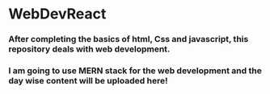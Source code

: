 # WebDevReact

### After completing the basics of html, Css and javascript, this repository deals with web development.
 ### I am going to use MERN stack for the web development and the day wise content will be uploaded here!
